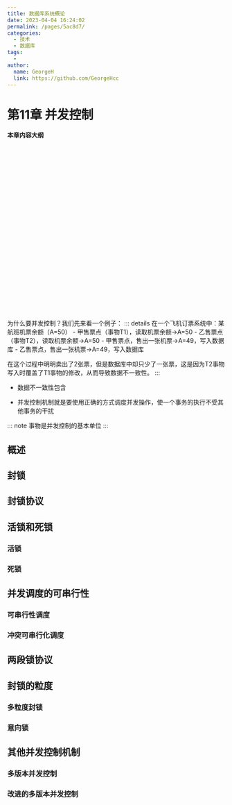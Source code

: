 ```yaml
---
title: 数据库系统概论
date: 2023-04-04 16:24:02
permalink: /pages/5ac8d7/
categories:
  - 技术
  - 数据库
tags:
  - 
author: 
  name: GeorgeH
  link: https://github.com/GeorgeHcc
---
```





# 第11章 并发控制

**本章内容大纲**
  <iframe :src="$withBase('/markmap/并发控制.html')" width="100%" height="400" frameborder="0" scrolling="No" leftmargin="0" topmargin="0"></iframe>
为什么要并发控制？我们先来看一个例子：
::: details
在一个飞机订票系统中：某航班机票余额（A=50）
- 甲售票点（事物T1），读取机票余额->A=50
- 乙售票点（事物T2），读取机票余额->A=50
- 甲售票点，售出一张机票->A=49，写入数据库
- 乙售票点，售出一张机票->A=49，写入数据库

在这个过程中明明卖出了2张票，但是数据库中却只少了一张票，这是因为T2事物写入时覆盖了T1事物的修改，从而导致数据不一致性。
:::

- 数据不一致性包含<Badge type="warning" text="丢失修改，不可重复读，读“脏”数据" vertical="center"/>

- 并发控制机制就是要使用正确的方式调度并发操作，使一个事务的执行不受其他事务的干扰


::: note
事物是并发控制的基本单位
:::

## 概述

## 封锁

## 封锁协议

## 活锁和死锁

### 活锁
### 死锁

## 并发调度的可串行性
### 可串行性调度
### 冲突可串行化调度

## 两段锁协议

## 封锁的粒度
### 多粒度封锁
### 意向锁

## 其他并发控制机制
### 多版本并发控制
### 改进的多版本并发控制